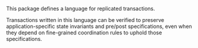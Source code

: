 This package defines a language for replicated transactions.

Transactions written in this language can be verified to preserve
application-specific state invariants and pre/post specifications,
even when they depend on fine-grained coordination rules to uphold
those specifications.
